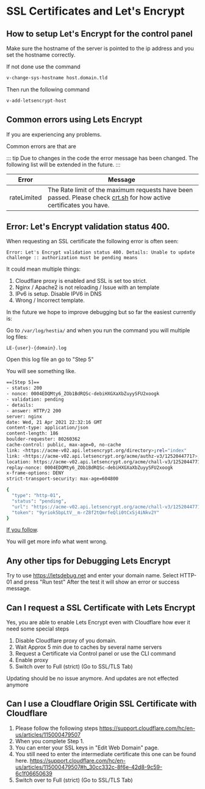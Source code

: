 # SSL Certificates and Let's Encrypt

## How to setup Let's Encrypt for the control panel

Make sure the hostname of the server is pointed to the ip address and you set the hostname correctly.

If not done use the command

```bash
v-change-sys-hostname host.domain.tld
```

Then run the following command

```bash
v-add-letsencrypt-host
```

## Common errors using Lets Encrypt

If you are experiencing any problems.

Common errors are that are

::: tip
Due to changes in the code the error message has been changed. The following list will be extended in the future.
:::

| Error | Message |
| ----- | ----------- |
| rateLimited | The Rate limit of the maximum requests have been passed. Please check [crt.sh](https://crt.sh) for how active certificates you have. |

## Error: Let's Encrypt validation status 400.

When requesting an SSL certificate the following error is often seen:

```
Error: Let's Encrypt validation status 400. Details: Unable to update challenge :: authorization must be pending means
```

It could mean multiple things:

1. Cloudflare proxy is enabled and SSL is set too strict.
1. Nginx / Apache2 is not reloading / Issue with an template
1. IPv6 is setup. Disable IPV6 in DNS
1. Wrong / Incorrect template.

In the future we hope to improve debugging but so far the easiest currently is:

Go to `/var/log/hestia/` and when you run the command you will multiple log files:

```
LE-{user}-{domain}.log
```

Open this log file an go to "Step 5"

You will see something like.

```bash
==[Step 5]==
- status: 200
- nonce: 0004EDQMty6_ZOb1BdRQSc-debiHXGXaXbZuyySFU2xoogk
- validation: pending
- details:
- answer: HTTP/2 200
server: nginx
date: Wed, 21 Apr 2021 22:32:16 GMT
content-type: application/json
content-length: 186
boulder-requester: 80260362
cache-control: public, max-age=0, no-cache
link: <https://acme-v02.api.letsencrypt.org/directory>;rel="index"
link: <https://acme-v02.api.letsencrypt.org/acme/authz-v3/12520447717>;rel="up"
location: https://acme-v02.api.letsencrypt.org/acme/chall-v3/12520447717/scDRXA
replay-nonce: 0004EDQMty6_ZOb1BdRQSc-debiHXGXaXbZuyySFU2xoogk
x-frame-options: DENY
strict-transport-security: max-age=604800

{
  "type": "http-01",
  "status": "pending",
  "url": "https://acme-v02.api.letsencrypt.org/acme/chall-v3/12520447717/scDRXA",
  "token": "9yriok5bpLtV__m-rZ8f2tQmrfeQli0tCxSj4iNkv2Y"
}
```

[If you follow](https://acme-v02.api.letsencrypt.org/acme/chall-v3/12520447717/scDRXA).

You will get more info what went wrong.

## Any other tips for Debugging Lets Encrypt

Try to use https://letsdebug.net and enter your domain name. Select HTTP-01 and press "Run test" After the test it will show an error or success message.

## Can I request a SSL Certificate with Lets Encrypt

Yes, you are able to enable Lets Encrypt even with Cloudflare how ever it need some special steps

1. Disable Cloudflare proxy of you domain.
1. Wait Approx 5 min due to caches by several name servers
1. Request a Certificate via Control panel or use the CLI command
1. Enable proxy
1. Switch over to Full (strict) (Go to SSL/TLS Tab)

Updating should be no issue anymore. And updates are not effected anymore

## Can I use a Cloudflare Origin SSL Certificate with Cloudflare

1. Please follow the following steps https://support.cloudflare.com/hc/en-us/articles/115000479507
1. When you complete Step 1.
1. You can enter your SSL keys in "Edit Web Domain" page.
1. You still need to enter the intermediate certificate this one can be found here. https://support.cloudflare.com/hc/en-us/articles/115000479507#h_30cc332c-8f6e-42d8-9c59-6c1f06650639
1. Switch over to Full (strict) (Go to SSL/TLS Tab)
